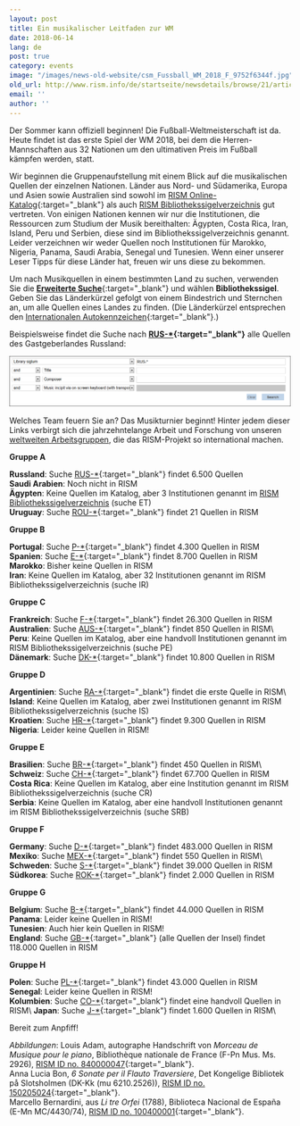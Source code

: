 ```yaml
---
layout: post
title: Ein musikalischer Leitfaden zur WM
date: 2018-06-14
lang: de
post: true
category: events
image: "/images/news-old-website/csm_Fussball_WM_2018_F_9752f6344f.jpg"
old_url: http://www.rism.info/de/startseite/newsdetails/browse/21/article/64/a-musical-guide-to-the-world-cup.html
email: ''
author: ''
---
```


Der Sommer kann offiziell beginnen! Die Fußball-Weltmeisterschaft ist da. Heute findet ist das erste Spiel der WM 2018, bei dem die Herren-Mannschaften aus 32 Nationen um den ultimativen Preis im Fußball kämpfen werden, statt.

Wir beginnen die Gruppenaufstellung mit einem Blick auf die musikalischen Quellen der einzelnen Nationen. Länder aus Nord- und Südamerika, Europa und Asien sowie Australien sind sowohl im [RISM Online-Katalog](http://opac.rism.info/){:target="_blank"} als auch [RISM Bibliothekssigelverzeichnis](/community/sigla.html) gut vertreten. Von einigen Nationen kennen wir nur die Institutionen, die Ressourcen zum Studium der Musik bereithalten: Ägypten, Costa Rica, Iran, Island, Peru und Serbien, diese sind im Bibliothekssigelverzeichnis genannt. Leider verzeichnen wir weder Quellen noch Institutionen für Marokko, Nigeria, Panama, Saudi Arabia, Senegal und Tunesien. Wenn einer unserer Leser Tipps für diese Länder hat, freuen wir uns diese zu bekommen.

Um nach Musikquellen in einem bestimmten Land zu suchen, verwenden Sie die [**Erweiterte Suche**](https://opac.rism.info/metaopac/start.do?View=rism&SearchType=2){:target="_blank"} und wählen **Bibliothekssigel**. Geben Sie das Länderkürzel gefolgt von einem Bindestrich und Sternchen an, um alle Quellen eines Landes zu finden. (Die Länderkürzel entsprechen den [Internationalen Autokennzeichen](https://de.wikipedia.org/wiki/Liste_der_Kfz-Nationalit%C3%A4tszeichen){:target="_blank"}.)

Beispielsweise findet die Suche nach **[RUS-\*](https://opac.rism.info/search?View=rism&siglum=RUS-*){:target="_blank"}** alle Quellen des Gastgeberlandes Russland:


![](/resources-old-website/news/Fussball_WM_2018_Suche.png)

Welches Team feuern Sie an? Das Musikturnier beginnt! Hinter jedem dieser Links verbirgt sich die jahrzehntelange Arbeit und Forschung von unseren [weltweiten Arbeitsgruppen](/working-groups.html), die das RISM-Projekt so international machen.

**Gruppe A**

**Russland**: Suche [RUS-\*](https://opac.rism.info/search?View=rism&siglum=RUS-*){:target="_blank"} findet 6.500 Quellen\
**Saudi Arabien**: Noch nicht in RISM\
**Ägypten**: Keine Quellen im Katalog, aber 3 Institutionen genannt im [RISM Bibliothekssigelverzeichnis](/community/sigla.html) (suche ET)\
**Uruguay**: Suche [ROU-\*](https://opac.rism.info/search?View=rism&siglum=ROU-*){:target="_blank"} findet 21 Quellen in RISM

**Gruppe B**

**Portugal**: Suche [P-\*](https://opac.rism.info/search?View=rism&siglum=P-*){:target="_blank"} findet 4.300 Quellen in RISM\
**Spanien**: Suche [E-\*](https://opac.rism.info/search?View=rism&siglum=E-*){:target="_blank"} findet 8.700 Quellen in RISM\
**Marokko**: Bisher keine Quellen in RISM\
**Iran**: Keine Quellen im Katalog, aber 32 Institutionen genannt im RISM Bibliothekssigelverzeichnis (suche IR)

**Gruppe C**

**Frankreich**: Suche [F-\*](https://opac.rism.info/search?View=rism&siglum=F-*){:target="_blank"} findet 26.300 Quellen in RISM\
**Australien**: Suche [AUS-\*](https://opac.rism.info/search?View=rism&siglum=AUS-*){:target="_blank"} findet 850 Quellen in RISM\
**Peru**: Keine Quellen im Katalog, aber eine handvoll Institutionen genannt im RISM Bibliothekssigelverzeichnis (suche PE)\
**Dänemark**: Suche [DK-\*](https://opac.rism.info/search?View=rism&siglum=DK-*){:target="_blank"} findet 10.800 Quellen in RISM

**Gruppe D**

**Argentinien**: Suche [RA-\*](https://opac.rism.info/search?View=rism&siglum=RA-*){:target="_blank"} findet die erste Quelle in RISM\
**Island**: Keine Quellen im Katalog, aber zwei Institutionen genannt im RISM Bibliothekssigelverzeichnis (suche IS)\
**Kroatien**: Suche [HR-\*](https://opac.rism.info/search?View=rism&siglum=HR-*){:target="_blank"} findet 9.300 Quellen in RISM\
**Nigeria**: Leider keine Quellen in RISM!

**Gruppe E**

**Brasilien**: Suche [BR-\*](https://opac.rism.info/search?View=rism&siglum=BR-*){:target="_blank"} findet 450 Quellen in RISM\
**Schweiz**: Suche [CH-\*](https://opac.rism.info/search?View=rism&siglum=CH-*){:target="_blank"} findet 67.700 Quellen in RISM\
**Costa Rica**: Keine Quellen im Katalog, aber eine Institution genannt im RISM Bibliothekssigelverzeichnis (suche CR)\
**Serbia**: Keine Quellen im Katalog, aber eine handvoll Institutionen genannt im RISM Bibliothekssigelverzeichnis (suche SRB)

**Gruppe F**

**Germany**: Suche [D-\*](https://opac.rism.info/search?View=rism&siglum=D-*){:target="_blank"} findet 483.000 Quellen in RISM\
**Mexiko**: Suche [MEX-\*](https://opac.rism.info/search?View=rism&siglum=MEX-*){:target="_blank"} findet 550 Quellen in RISM\
**Schweden**: Suche [S-\*](https://opac.rism.info/search?View=rism&siglum=S-*){:target="_blank"} findet 39.000 Quellen in RISM\
**Südkorea**: Suche [ROK-\*](https://opac.rism.info/search?View=rism&siglum=ROK-*){:target="_blank"} findet 2.000 Quellen in RISM

**Gruppe G**

**Belgium**: Suche [B-\*](https://opac.rism.info/serch?View=rism&siglum=B-*){:target="_blank"} findet 44.000 Quellen in RISM\
**Panama**: Leider keine Quellen in RISM!\
**Tunesien**: Auch hier kein Quellen in RISM!\
**England**: Suche [GB-\*](https://opac.rism.info/search?View=rism&siglum=GB-*){:target="_blank"} (alle Quellen der Insel) findet 118.000 Quellen in RISM

**Gruppe H**

**Polen**: Suche [PL-\*](https://opac.rism.info/search?View=rism&siglum=PL-*){:target="_blank"} findet 43.000 Quellen in RISM\
**Senegal**: Leider keine Quellen in RISM!\
**Kolumbien**: Suche [CO-\*](https://opac.rism.info/search?View=rism&siglum=CO-*){:target="_blank"} findet eine handvoll Quellen in RISM\
**Japan**: Suche [J-\*](https://opac.rism.info/search?View=rism&siglum=J-*){:target="_blank"} findet 1.600 Quellen in RISM\

Bereit zum Anpfiff!

_Abbildungen_:
Louis Adam, autographe Handschrift von _Morceau de Musique pour le piano_, Bibliothèque nationale de France (F-Pn Mus. Ms. 2926), [RISM ID no. 840000047](https://opac.rism.info/search?id=840000047){:target="_blank"}.\
Anna Lucia Bon, _6 Sonate per il Flauto Traversiere_, Det Kongelige Bibliotek på Slotsholmen (DK-Kk (mu 6210.2526)), [RISM ID no. 150205024](https://opac.rism.info/search?id=150205024){:target="_blank"}.\
Marcello Bernardini, aus _Li tre Orfei_ (1788), Biblioteca Nacional de España (E-Mn MC/4430/74), [RISM ID no. 100400001](https://opac.rism.info/search?id=100400001){:target="_blank"}.
